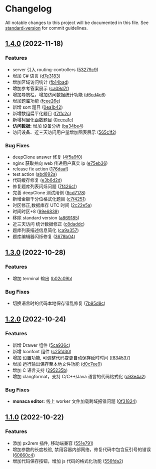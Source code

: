 # Changelog

All notable changes to this project will be documented in this file. See [standard-version](https://github.com/conventional-changelog/standard-version) for commit guidelines.

## [1.4.0](https://github.com/xjq7/runcode/compare/v1.3.0...v1.4.0) (2022-11-18)


### Features

* server 引入 routing-controllers ([53279c9](https://github.com/xjq7/runcode/commit/53279c96ea09da8c5bab9bdd1a883bfbec7a0397))
* 增加 C# 语言 ([d7e3183](https://github.com/xjq7/runcode/commit/d7e3183555c6a8f9c17ebccc123d973ad56d11ae))
* 增加区域访问统计 ([fb14bad](https://github.com/xjq7/runcode/commit/fb14bad822fc44339b6a9395bdfa8b4a76026400))
* 增加参考答案展示 ([ca09d7f](https://github.com/xjq7/runcode/commit/ca09d7f99e87ebb74d0389fca5dd7eea641a3658))
* 增加导航栏，增加访问数据统计功能 ([d6cd4c6](https://github.com/xjq7/runcode/commit/d6cd4c67863bf9465895750ed84459cab5725c6f))
* 增加题库功能 ([fcee26e](https://github.com/xjq7/runcode/commit/fcee26ec2731ef5534ae7109accba57bc03d4d10))
* 新增 sort 题目 ([0ea1b42](https://github.com/xjq7/runcode/commit/0ea1b4270768534a16495a057e7c3f700a4601ac))
* 新增数组扁平化题目 ([f7ffc2c](https://github.com/xjq7/runcode/commit/f7ffc2cbb5fe6f9ec1178d01577b55309dd888d4))
* 新增柯里化函数题目 ([0ceca1c](https://github.com/xjq7/runcode/commit/0ceca1c8d6fc9aa8d71ce973040f2b23c4f8bfa8))
* **访问数据:** 增加 设备分析 ([ba34be4](https://github.com/xjq7/runcode/commit/ba34be42e90a349fe200d11f4385f2391d896f54))
* 访问设备、近三天访问用户量增加图表展示 ([565c1f2](https://github.com/xjq7/runcode/commit/565c1f218ad94bf4816077aefeb97b52fb9886bf))


### Bug Fixes

* deepClone answer 修复 ([4f5a9f0](https://github.com/xjq7/runcode/commit/4f5a9f0fcb10d98e0f052c25d4cbac208e21a5e8))
* nginx 获取并向 web 传递用户真实 ip ([e75eb36](https://github.com/xjq7/runcode/commit/e75eb36e9a80765f89b9ece3b07944d007dc3c9f))
* release fix action ([176daaf](https://github.com/xjq7/runcode/commit/176daaf60d68400d64a56e958630d788bce761fe))
* test action ([abd892a](https://github.com/xjq7/runcode/commit/abd892a56780e139dc91168b234e86990f551245))
* 代码缓存修复 ([e3b6d2d](https://github.com/xjq7/runcode/commit/e3b6d2d542832e46bd7c2f0a7d9d5267fa2c1e37))
* 修复题库列表闪烁问题 ([7f426c1](https://github.com/xjq7/runcode/commit/7f426c1e2379792d74e37ff4abd7116e1f2788b0))
* 完善 deepClone 测试用例 ([9cd7178](https://github.com/xjq7/runcode/commit/9cd7178d9e1599cef98c4ce333a002e9855b549c))
* 新增金额千分位格式化题目 ([c7f4251](https://github.com/xjq7/runcode/commit/c7f42514e23f2a98a6cc6ff52b2824d5c90f41d9))
* 时区修正,数据库存 UTC 时间 ([2c22e5a](https://github.com/xjq7/runcode/commit/2c22e5aa921c964a23f60331b6d8eb148e72c1ab))
* 时间时区+8 ([99e6839](https://github.com/xjq7/runcode/commit/99e6839e0999f84b530185a3ee2200addad6c454))
* 移除 standard version ([a869185](https://github.com/xjq7/runcode/commit/a869185fdaaa74797a5784aa21b2a8a90c998d23))
* 近三天访问 统计数据修正 ([c8daddc](https://github.com/xjq7/runcode/commit/c8daddc77a3fd6bd6f6af64cbd92abf9df0d914b))
* 题库列表描述信息简化 ([ca9a357](https://github.com/xjq7/runcode/commit/ca9a357ca617a45bc2ad85159ab3abfdf3b6b1b5))
* 题库编辑器闪烁修复 ([3678b04](https://github.com/xjq7/runcode/commit/3678b0408ee7fbbfcf92a201f56432a548565784))

## [1.3.0](https://github.com/xjq7/runcode/compare/v1.2.0...v1.3.0) (2022-10-28)

### Features

- 增加 terminal 输出 ([b02c09b](https://github.com/xjq7/runcode/commit/b02c09be18a7b7e6469c8f320d185c10a9537f72))

### Bug Fixes

- 切换语言时的代码本地保存错乱修复 ([7b95d9c](https://github.com/xjq7/runcode/commit/7b95d9cf81b890ea067e6ee400a34a2aba1aaaa8))

## [1.2.0](https://github.com/xjq7/runcode/compare/v1.1.0...v1.2.0) (2022-10-24)

### Features

- 新增 Drawer 组件 ([5ca936c](https://github.com/xjq7/runcode/commit/5ca936c9886464c511b456e34cebebdb8fb32f27))
- 新增 Iconfont 组件 ([c25fd30](https://github.com/xjq7/runcode/commit/c25fd305bdee66e9d47cbfcf15b3b5c3ed080a29))
- 增加 设置功能, 可调整代码变更自动保存延时时间 ([f834537](https://github.com/xjq7/runcode/commit/f83453769248ecbfd27c8792646a3f31dc1e95b8))
- 增加 运行输出保存至本地文件功能 ([d0c7ee9](https://github.com/xjq7/runcode/commit/d0c7ee9ff081f82de570f160137d52ad3f0b82fb))
- 增加 C 语言支持 ([295235b](https://github.com/xjq7/runcode/commit/295235bef4387106b602b7e39168ef0901181734))
- 增加 clangformat，支持 C/C++/Java 语言的代码格式化 ([c93e4a2](https://github.com/xjq7/runcode/commit/c93e4a2a66586fc84e4ce5f7dc7b5a660a44c49d))

### Bug Fixes

- **monaca editor:** 线上 worker 文件加载跨域报错问题 ([0f31824](https://github.com/xjq7/runcode/commit/0f318247ced9e78c71338f2698234bbe0ddcb1e0))

## [1.1.0](https://github.com/xjq7/runcode/compare/v1.0.1...v1.1.0) (2022-10-22)

### Features

- 添加 px2rem 插件, 移动端兼容 ([551e791](https://github.com/xjq7/runcode/commit/551e79115059b1f68daeacdab0c8a641ee5cf63c))
- 增加参数的长度校验, 禁用容器内部网络，修复代码中包含反引号的错误 ([60660c4](https://github.com/xjq7/runcode/commit/60660c432e635e1f2fd5855764da78b9384ba0ec))
- 增加代码保存按钮，增加 js 代码的格式化功能 ([556fda2](https://github.com/xjq7/runcode/commit/556fda27e4b9fecfac68f3754031da4cdbc13976))

